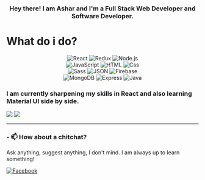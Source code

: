 <h3 style="text-align:center">Hey there! I am Ashar and I'm a Full Stack Web Developer and Software Developer.</h3>
<h1>What do i do?</h1>
<p style="text-align:center">
  <img alt="React" src="https://img.shields.io/badge/React-61DAFB?logo=react&logoColor=white&style=for-the-badge" />
  <img alt="Redux" src="https://img.shields.io/badge/Redux-764ABC?logo=redux&logoColor=white&style=for-the-badge" />
  <img alt="Node.js" src="https://img.shields.io/badge/Node.js-339933?logo=node.js&logoColor=white&style=for-the-badge" />
  <br>
  <img alt="JavaScript" src="https://img.shields.io/badge/JavaScript-F7DF1E?logo=javascript&logoColor=white&style=for-the-badge" />
  
  <img alt="HTML" src="https://img.shields.io/badge/HTML-E34F26?logo=html5&logoColor=white&style=for-the-badge" />
  <img alt="Css" src="https://img.shields.io/badge/CSS-1572B6?logo=css3&logoColor=white&style=for-the-badge" />
   <br>

  <img alt="Sass" src="https://img.shields.io/badge/Sass-CC6699?logo=sass&logoColor=white&style=for-the-badge" />
  <img alt="JSON" src="https://img.shields.io/badge/JSON-000000?logo=json&logoColor=white&style=for-the-badge" />
  <img alt="Firebase" src="https://img.shields.io/badge/Firebase-FFCA28?logo=firebase&logoColor=white&style=for-the-badge" />
   <br>

  <img alt="MongoDB" src="https://img.shields.io/badge/MongoDB-47A248?logo=mongodb&logoColor=white&style=for-the-badge" />
  <img alt="Express" src="https://img.shields.io/badge/Express-47A248?logo=express&logoColor=white&style=for-the-badge" />
  <img alt="Java" src="https://img.shields.io/badge/Java-ff6647?logo=Java&logoColor=white&style=for-the-badge" />
  
</p>
<h3>I am currently sharpening my skills in React and also learning Material UI side by side.</h3>
<div>
<img src="https://github-readme-stats.vercel.app/api/top-langs/?username=asharali95" />
<img src="https://github-readme-stats.vercel.app/api?username=asharali95&show_icons=true&title_color=ffffff&text_color=ffffff&bg_color=40,000428,004e92&hide_border=true" />
  
</div>  

<hr>
<h3>- 📫 How about a chitchat? </h3>
<p>Ask anything, suggest anything, I don't mind. I am always up to learn something!</p>

</a>
<a href="https://www.linkedin.com/in/ashar-ali-a0345/">
  <img
    alt="Facebook"
    src="https://img.shields.io/badge/LinkedIn-0077B5?logo=linkedin&logoColor=white&style=for-the-badge"
  />
</a>


<!-- 
Here are some ideas to get you started:

- 🔭 I’m currently working on ...
- 🌱 I’m currently learning ...
- 👯 I’m looking to collaborate on ...
- 🤔 I’m looking for help with ...
- 💬 Ask me about ...
- 📫 How to reach me: ...
- 😄 Pronouns: ...
- ⚡ Fun fact: ...
-->
